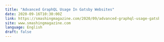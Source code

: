 ```yaml
---
title: "Advanced GraphQL Usage In Gatsby Websites"
date: 2020-09-16T10:30:00Z
link: https://smashingmagazine.com/2020/09/advanced-graphql-usage-gatsby-websites/?utm_medium=RSS&utm_source=news.12bit.vn
site: www.smashingmagazine.com
language: English
draft: false
---
```

